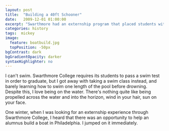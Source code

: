 ```yaml
---
layout: post
title:  "Building a 40ft Schooner"
date:   2009-12-01 01:00:00
excerpt: "Swarthmore had an externship program that placed students with alumni, and I had the luck to be paired with a lawyer who was building a boat to sail to Europe."
categories: history
tags:  mickey
image:
  feature: boatbuild.jpg
  topPosition: -50px
bgContrast: dark
bgGradientOpacity: darker
syntaxHighlighter: no
---
```


I can't swim. Swarthmore College requires its students to pass a swim test in order to graduate, but I got away with taking a swim class instead, and barely learning how to swim one length of the pool before drowning. Despite this, I love being on the water. There's nothing quite like being propelled across the water and into the horizon, wind in your hair, sun on your face. 

One winter, when I was looking for an externship experience through Swarthmore College, I heard that there was an opportunity to help an alumnus build a boat in Philadelphia. I jumped on it immediately.
